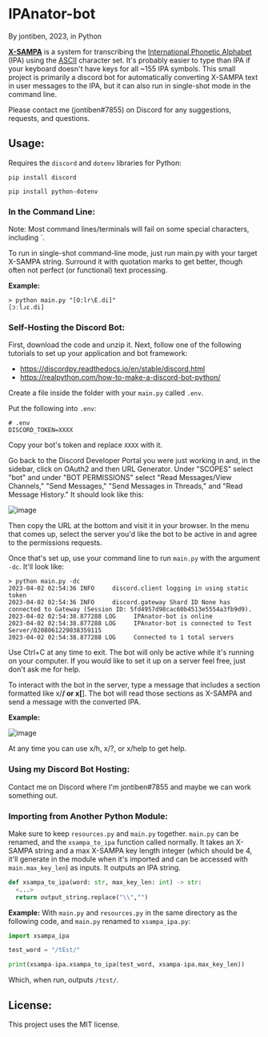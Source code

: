 # IPAnator-bot
By jontiben, 2023, in Python

**[X-SAMPA](https://en.wikipedia.org/wiki/X-SAMPA)** is a system for transcribing the [International Phonetic Alphabet](https://en.wikipedia.org/wiki/International_Phonetic_Alphabet) (IPA) using the [ASCII](https://en.wikipedia.org/wiki/ASCII) character set. It's probably easier to type than IPA if your keyboard doesn't have keys for all ~155 IPA symbols. This small project is primarily a discord bot for automatically converting X-SAMPA text in user messages to the IPA, but it can also run in single-shot mode in the command line.

Please contact me (jontiben#7855) on Discord for any suggestions, requests, and questions.

## Usage:

Requires the `discord` and `dotenv` libraries for Python:

`pip install discord`

`pip install python-dotenv`

### In the Command Line:

Note: Most command lines/terminals will fail on some special characters, including `.

To run in single-shot command-line mode, just run main.py with your target X-SAMPA string. Surround it with quotation marks to get better, though often not perfect (or functional) text processing.

**Example:**

```
> python main.py "[O:lr\E.di]"
[ɔːlɹɛ.di]
```

### Self-Hosting the Discord Bot:

First, download the code and unzip it. Next, follow one of the following tutorials to set up your application and bot framework:

- https://discordpy.readthedocs.io/en/stable/discord.html
- https://realpython.com/how-to-make-a-discord-bot-python/

Create a file inside the folder with your `main.py` called `.env`.

Put the following into `.env`:
```
# .env
DISCORD_TOKEN=XXXX
```

Copy your bot's token and replace `XXXX` with it.

Go back to the Discord Developer Portal you were just working in and, in the sidebar, click on OAuth2 and then URL Generator. Under "SCOPES" select "bot" and under "BOT PERMISSIONS" select "Read Messages/View Channels," "Send Messages," "Send Messages in Threads," and "Read Message History." It should look like this:

![image](https://user-images.githubusercontent.com/25780026/229337588-69a3a77e-4656-4cd1-bd0d-19cdfe895247.png)

Then copy the URL at the bottom and visit it in your browser. In the menu that comes up, select the server you'd like the bot to be active in and agree to the permissions requests.

Once that's set up, use your command line to run `main.py` with the argument `-dc`. It'll look like:

```
> python main.py -dc
2023-04-02 02:54:36 INFO     discord.client logging in using static token
2023-04-02 02:54:36 INFO     discord.gateway Shard ID None has connected to Gateway (Session ID: 5fd4957d98cac60b4513e5554a3fb9d9).
2023-04-02 02:54:38.877288 LOG     IPAnator-bot is online
2023-04-02 02:54:38.877288 LOG     IPAnator-bot is connected to Test Server/0208061229038359115
2023-04-02 02:54:38.877288 LOG     Connected to 1 total servers
```

Use Ctrl+C at any time to exit. The bot will only be active while it's running on your computer. If you would like to set it up on a server feel free, just don't ask me for help.

To interact with the bot in the server, type a message that includes a section formatted like x/******/ or x[******]. The bot will read those sections as X-SAMPA and send a message with the converted IPA.

**Example:**

![image](https://user-images.githubusercontent.com/25780026/229337856-b492f39e-b79b-48ff-87de-0435a6d2fcc0.png)

At any time you can use x/h, x/?, or x/help to get help.

### Using my Discord Bot Hosting:

Contact me on Discord where I'm jontiben#7855 and maybe we can work something out.

### Importing from Another Python Module:

Make sure to keep `resources.py` and `main.py` together. `main.py` can be renamed, and the `xsampa_to_ipa` function called normally. It takes an X-SAMPA string and a max X-SAMPA key length integer (which should be 4, it'll generate in the module when it's imported and can be accessed with `main.max_key_len`) as inputs. It outputs an IPA string.

```python
def xsampa_to_ipa(word: str, max_key_len: int) -> str:
  <...>
  return output_string.replace("\\","")
```

**Example:**
With `main.py` and `resources.py` in the same directory as the following code, and `main.py` renamed to `xsampa_ipa.py`:

```python
import xsampa_ipa

test_word = "/tEst/"

print(xsampa-ipa.xsampa_to_ipa(test_word, xsampa-ipa.max_key_len))
```

Which, when run, outputs
`/tɛst/`.

## License:

This project uses the MIT license.
